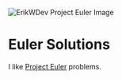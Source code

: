 ![ErikWDev Project Euler Image](https://projecteuler.net/profile/ErikWDev.png)

# Euler Solutions
I like [Project Euler](https://projecteuler.net/) problems.
